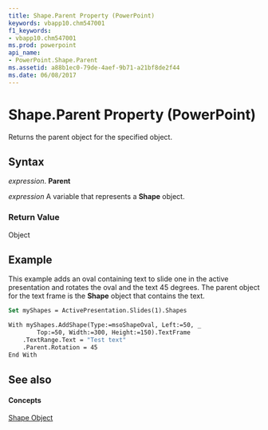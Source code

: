 ```yaml
---
title: Shape.Parent Property (PowerPoint)
keywords: vbapp10.chm547001
f1_keywords:
- vbapp10.chm547001
ms.prod: powerpoint
api_name:
- PowerPoint.Shape.Parent
ms.assetid: a88b1ec0-79de-4aef-9b71-a21bf8de2f44
ms.date: 06/08/2017
---
```



# Shape.Parent Property (PowerPoint)

Returns the parent object for the specified object.


## Syntax

 _expression_. **Parent**

 _expression_ A variable that represents a **Shape** object.


### Return Value

Object


## Example

This example adds an oval containing text to slide one in the active presentation and rotates the oval and the text 45 degrees. The parent object for the text frame is the  **Shape** object that contains the text.


```vb
Set myShapes = ActivePresentation.Slides(1).Shapes

With myShapes.AddShape(Type:=msoShapeOval, Left:=50, _
        Top:=50, Width:=300, Height:=150).TextFrame
    .TextRange.Text = "Test text"
    .Parent.Rotation = 45
End With
```


## See also


#### Concepts


[Shape Object](PowerPoint.Shape.md)

